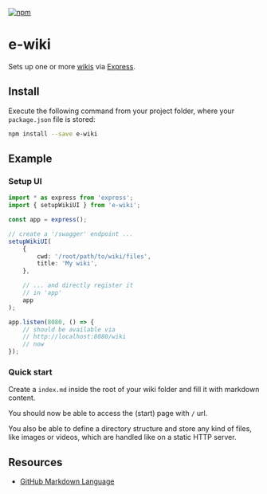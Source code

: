 [![npm](https://img.shields.io/npm/v/e-wiki.svg)](https://www.npmjs.com/package/e-wiki)

# e-wiki

Sets up one or more [wikis](https://github.com/showdownjs/showdown) via [Express](https://expressjs.com/).

## Install

Execute the following command from your project folder, where your `package.json` file is stored:

```bash
npm install --save e-wiki
```

## Example

### Setup UI

```typescript
import * as express from 'express';
import { setupWikiUI } from 'e-wiki';

const app = express();

// create a '/swagger' endpoint ...
setupWikiUI(
    {
        cwd: '/root/path/to/wiki/files',
        title: 'My wiki',
    },

    // ... and directly register it
    // in 'app'
    app
);

app.listen(8080, () => {
    // should be available via
    // http://localhost:8080/wiki
    // now
});
```

### Quick start

Create a `index.md` inside the root of your wiki folder and fill it with markdown content.

You should now be able to access the (start) page with `/` url.

You also be able to define a directory structure and store any kind of files, like images or videos, which are handled like on a static HTTP server.

## Resources

* [GitHub Markdown Language](https://guides.github.com/features/mastering-markdown/)
